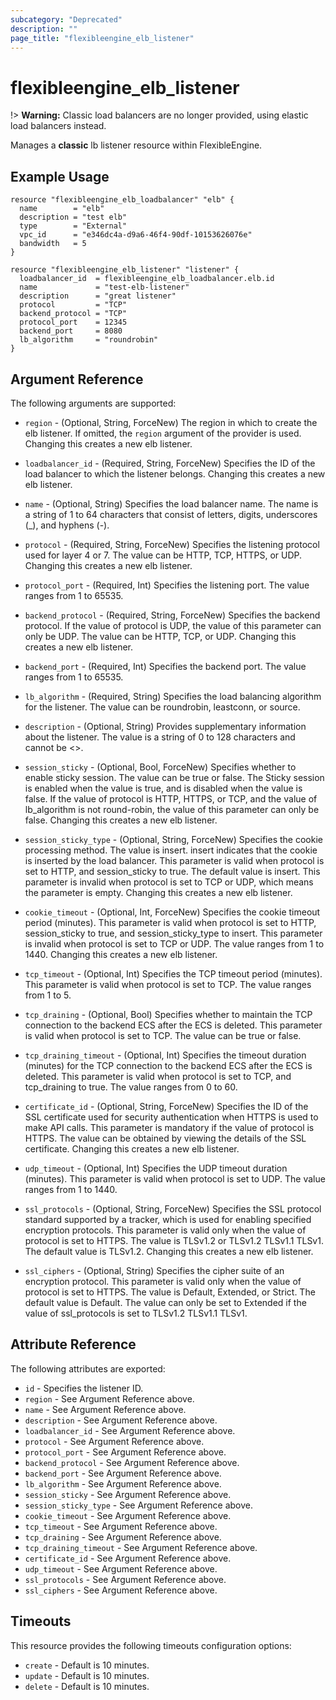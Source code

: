 ```yaml
---
subcategory: "Deprecated"
description: ""
page_title: "flexibleengine_elb_listener"
---
```


# flexibleengine_elb_listener

!> **Warning:** Classic load balancers are no longer provided, using elastic load balancers instead.

Manages a **classic** lb listener resource within FlexibleEngine.

## Example Usage

```hcl
resource "flexibleengine_elb_loadbalancer" "elb" {
  name        = "elb"
  description = "test elb"
  type        = "External"
  vpc_id      = "e346dc4a-d9a6-46f4-90df-10153626076e"
  bandwidth   = 5
}

resource "flexibleengine_elb_listener" "listener" {
  loadbalancer_id  = flexibleengine_elb_loadbalancer.elb.id
  name             = "test-elb-listener"
  description      = "great listener"
  protocol         = "TCP"
  backend_protocol = "TCP"
  protocol_port    = 12345
  backend_port     = 8080
  lb_algorithm     = "roundrobin"
}
```

## Argument Reference

The following arguments are supported:

* `region` - (Optional, String, ForceNew) The region in which to create the elb listener. If
    omitted, the `region` argument of the provider is used. Changing this
    creates a new elb listener.

* `loadbalancer_id` - (Required, String, ForceNew) Specifies the ID of the load balancer to which
    the listener belongs. Changing this creates a new elb listener.

* `name` - (Optional, String) Specifies the load balancer name. The name is a string
    of 1 to 64 characters that consist of letters, digits, underscores (_), and
    hyphens (-).

* `protocol` - (Required, String, ForceNew) Specifies the listening protocol used for layer 4
    or 7. The value can be HTTP, TCP, HTTPS, or UDP. Changing this creates a new elb listener.

* `protocol_port` - (Required, Int) Specifies the listening port. The value ranges from 1
    to 65535.

* `backend_protocol` - (Required, String, ForceNew) Specifies the backend protocol. If the value
    of protocol is UDP, the value of this parameter can only be UDP. The value can
    be HTTP, TCP, or UDP. Changing this creates a new elb listener.

* `backend_port` - (Required, Int) Specifies the backend port. The value ranges from
    1 to 65535.

* `lb_algorithm` - (Required, String) Specifies the load balancing algorithm for the
    listener. The value can be roundrobin, leastconn, or source.

* `description` - (Optional, String) Provides supplementary information about the listener.
    The value is a string of 0 to 128 characters and cannot be <>.

* `session_sticky` - (Optional, Bool, ForceNew) Specifies whether to enable sticky session.
    The value can be true or false. The Sticky session is enabled when the value
    is true, and is disabled when the value is false. If the value of protocol is
    HTTP, HTTPS, or TCP, and the value of lb_algorithm is not round-robin, the value
    of this parameter can only be false. Changing this creates a new elb listener.

* `session_sticky_type` - (Optional, String, ForceNew) Specifies the cookie processing method.
    The value is insert. insert indicates that the cookie is inserted by the load
    balancer. This parameter is valid when protocol is set to HTTP, and session_sticky
    to true. The default value is insert. This parameter is invalid when protocol
    is set to TCP or UDP, which means the parameter is empty. Changing this creates a new elb listener.

* `cookie_timeout` - (Optional, Int, ForceNew) Specifies the cookie timeout period (minutes).
    This parameter is valid when protocol is set to HTTP, session_sticky to true,
    and session_sticky_type to insert. This parameter is invalid when protocol is
    set to TCP or UDP. The value ranges from 1 to 1440. Changing this creates a new elb listener.

* `tcp_timeout` - (Optional, Int) Specifies the TCP timeout period (minutes). This
    parameter is valid when protocol is set to TCP. The value ranges from 1 to 5.

* `tcp_draining` - (Optional, Bool) Specifies whether to maintain the TCP connection
    to the backend ECS after the ECS is deleted. This parameter is valid when protocol
    is set to TCP. The value can be true or false.

* `tcp_draining_timeout` - (Optional, Int) Specifies the timeout duration (minutes)
    for the TCP connection to the backend ECS after the ECS is deleted. This parameter
    is valid when protocol is set to TCP, and tcp_draining to true. The value ranges
    from 0 to 60.

* `certificate_id` - (Optional, String, ForceNew) Specifies the ID of the SSL certificate used
    for security authentication when HTTPS is used to make API calls. This parameter
    is mandatory if the value of protocol is HTTPS. The value can be obtained by
    viewing the details of the SSL certificate. Changing this creates a new elb listener.

* `udp_timeout` - (Optional, Int) Specifies the UDP timeout duration (minutes). This
    parameter is valid when protocol is set to UDP. The value ranges from 1 to 1440.

* `ssl_protocols` - (Optional, String, ForceNew) Specifies the SSL protocol standard supported
    by a tracker, which is used for enabling specified encryption protocols. This
    parameter is valid only when the value of protocol is set to HTTPS. The value
    is TLSv1.2 or TLSv1.2 TLSv1.1 TLSv1. The default value is TLSv1.2. Changing this creates a new elb listener.

* `ssl_ciphers` - (Optional, String) Specifies the cipher suite of an encryption protocol.
    This parameter is valid only when the value of protocol is set to HTTPS. The
    value is Default, Extended, or Strict. The default value is Default. The value
    can only be set to Extended if the value of ssl_protocols is set to TLSv1.2
    TLSv1.1 TLSv1.

## Attribute Reference

The following attributes are exported:

* `id` - Specifies the listener ID.
* `region` - See Argument Reference above.
* `name` - See Argument Reference above.
* `description` - See Argument Reference above.
* `loadbalancer_id` - See Argument Reference above.
* `protocol` - See Argument Reference above.
* `protocol_port` - See Argument Reference above.
* `backend_protocol` - See Argument Reference above.
* `backend_port` - See Argument Reference above.
* `lb_algorithm` - See Argument Reference above.
* `session_sticky` - See Argument Reference above.
* `session_sticky_type` - See Argument Reference above.
* `cookie_timeout` - See Argument Reference above.
* `tcp_timeout` - See Argument Reference above.
* `tcp_draining` - See Argument Reference above.
* `tcp_draining_timeout` - See Argument Reference above.
* `certificate_id` - See Argument Reference above.
* `udp_timeout` - See Argument Reference above.
* `ssl_protocols` - See Argument Reference above.
* `ssl_ciphers` - See Argument Reference above.

## Timeouts

This resource provides the following timeouts configuration options:

* `create` - Default is 10 minutes.
* `update` - Default is 10 minutes.
* `delete` - Default is 10 minutes.
